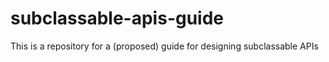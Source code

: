 subclassable-apis-guide
=======================

This is a repository for a (proposed) guide for designing subclassable APIs


